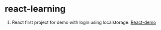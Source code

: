 # react-learning

1. React first project for demo with login using localstorage. [React-demo](https://github.com/rakshitakbari/react-demo)